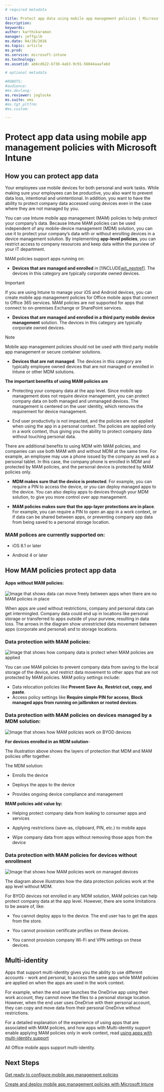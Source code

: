 ```yaml
---
# required metadata

title: Protect app data using mobile app management policies | Microsoft Intune
description:
keywords:
author: karthikaraman
manager: jeffgilb
ms.date: 04/28/2016
ms.topic: article
ms.prod:
ms.service: microsoft-intune
ms.technology:
ms.assetid: ab6cd622-b738-4a63-9c91-56044aaafa6d

# optional metadata

#ROBOTS:
#audience:
#ms.devlang:
ms.reviewer: joglocke
ms.suite: ems
#ms.tgt_pltfrm:
#ms.custom:

---
```


# Protect app data using mobile app management policies with Microsoft Intune

## How you can protect app data
Your employees use mobile devices for both personal and work tasks.  While making sure your employees can be productive, you also want to prevent data loss, intentional and unintentional.  In addition, you want to have the ability to protect company data accessed using devices even in the case where they are not managed by you.

You can use Intune mobile app management (MAM) policies to help protect your company’s data. Because Intune MAM policies can be used independent of any mobile-device management (MDM) solution, you can use it to protect your company’s data with or without enrolling devices in a device management solution. By implementing **app-level policies**, you can restrict access to company resources and keep data within the purview of your IT department.

MAM policies support apps running on:

-   **Devices that are managed and enrolled** in [!INCLUDE[wit_nextref](../includes/wit_nextref_md.md)]. The devices in this category are typically corporate owned devices.

  > [!IMPORTANT]
  > If you are using Intune to manage your iOS and Android devices, you can create mobile app management policies for Office mobile apps that connect to Office 365 services. MAM policies are not supported for apps that connect to on-premises Exchange or SharePoint services.

-   **Devices that are managed and enrolled in a third party mobile device management**  solution.   The devices in this category are typically corporate owned devices.

  > [!NOTE]
  > Mobile app management policies should not be used with third party mobile app management  or secure container solutions.

-   **Devices that are not managed**.  The devices in this category are typically employee owned devices that are not managed or enrolled in Intune or other MDM solutions.

**The important benefits of using MAM policies are**

-   Protecting your company data at the app level.  Since mobile app management does not require device management, you can protect company data on both managed and unmanaged devices. The management is centered on the user identity, which removes the requirement for device management.

-   End user productivity is not impacted, and the policies are not applied when using the app in a personal context.  The policies are applied only in a work context, thus giving you the ability to protect company data without touching personal data.

There are additional benefits to using MDM with MAM  policies, and companies can use both MAM with and without MDM at the same time. For example, an employee may use a phone issued by the company as well as a personal tablet.  In this case, the company phone is enrolled in MDM and protected by MAM policies, and the personal device is protected by MAM policies only.

- **MDM makes sure that the device is protected**.  For example, you can require a PIN to access the device, or you can deploy managed apps to the device. You can also deploy apps to devices through your MDM solution, to give you more control over app management.

- **MAM policies makes sure that the app-layer protections are in place**. For example, you can require a PIN to open an app in a work context, or if data can be shared between apps, or preventing company app data from being saved to a personal storage location.


### MAM polices are currently supported on:
-   iOS 8.1 or later

-   Android 4 or later

##  How MAM policies protect app data

####  Apps without MAM policies:

![Image that shows data can move freely between apps when there are no MAM policies in place](../media/Apps_without_MAM_policies.png)

When apps are used without restrictions, company and personal data can get intermingled.  Company data could end up in locations like personal storage or transferred to apps outside of your  purview,  resulting in data loss. The arrows in the diagram show unrestricted data movement between apps (corporate and personal) and to storage locations.

### Data protection with MAM policies:

![Image that shows how company data is protect when MAM policies are applied ](../media/Apps_with_mobile_app_policies.png)

You can use MAM policies to prevent company data from saving to the local storage of the device, and restrict data movement to other apps that are not protected by MAM policies. MAM policy settings include:
- Data relocation policies like
 **Prevent Save As**, **Restrict cut, copy, and paste**.
- Access policy settings like **Require simple PIN for access**, **Block managed apps from running on jailbroken or rooted devices**.

### Data protection with MAM policies on devices managed by a MDM solution:

![Image that shows how MAM policies work on BYOD devices](../media/MAM_BYOD_November.png)

**For devices enrolled in an MDM solution**-

The illustration above shows the layers of protection that MDM and MAM policies offer together.

The MDM solution:

-   Enrolls the device

-   Deploys the apps to the device

-   Provides ongoing device compliance and management

**MAM policies add value by:**

-   Helping protect  company data from leaking to consumer apps and services

-   Applying restrictions (save-as, clipboard, PIN, etc.) to mobile apps

-   Wipe company data from apps without removing those apps from the device


### Data protection with MAM policies for devices without enrollment

![Image that shows how MAM policies work on managed devices](../media/MAM_ManagedDevices_November.png)

The diagram above illustrates how the data protection policies work at the app level without MDM.

For BYOD devices not enrolled in any MDM solution, MAM policies can help protect company data at the app level.
However, there are some limitations to be aware of, like:

-   You cannot deploy apps to the device.  The end user has to get the apps from the store.

-   You cannot provision certificate profiles on these devices.

-   You cannot provision company Wi-Fi and VPN settings on these devices.


## Multi-identity

Apps that support multi-identity gives you the ability to use different accounts - work and personal, to access the same apps while MAM policies are applied on when the apps are used in the work context.  

For example, when the end user launches the OneDrive app using their work account, they cannot move the files to a personal storage location. However, when the end user uses OneDrive with their personal account, they can copy and move data from their personal OneDrive without restrictions.  

For a detailed explanation of the experience of using apps that are associated with MAM policies, and how apps with Multi-identity support enable applying MAM policies only in work context, read [using apps with multi-identity support](end-user-experience-for-mam-enabled-apps-with-microsoft-intune.md#using-apps-with-multi-identity-support)

All Office mobile apps support multi-identity.

##  Next Steps
[Get ready to configure mobile app management policies](get-ready-to-configure-mobile-app-management-policies-with-microsoft-intune.md)

[Create and deploy mobile app management policies with Microsoft Intune](create-and-deploy-mobile-app-management-policies-with-microsoft-intune.md)
